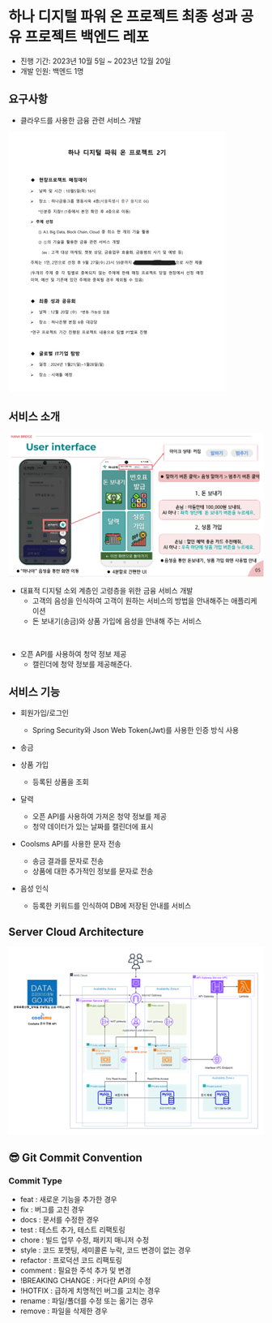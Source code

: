 # 하나 디지털 파워 온 프로젝트 최종 성과 공유 프로젝트 백엔드 레포

- 진행 기간: 2023년 10월 5일 ~ 2023년 12월 20일
- 개발 인원: 백엔드 1명


## 요구사항

- 클라우드를 사용한 금융 관련 서비스 개발

<img width = "430" src="./img/demand.jpg"/>

## 서비스 소개

<img width = "630" src="./img/main.png"/>

</br>

- 대표적 디지털 소외 계층인 고령층을 위한 금융 서비스 개발
    - 고객의 음성을 인식하여 고객이 원하는 서비스의 방법을 안내해주는 애플리케이션
    - 돈 보내기(송금)와 상품 가입에 음성을 안내해 주는 서비스

</br>

- 오픈 API를 사용하여 청약 정보 제공
  - 캘린더에 청약 정보를 제공해준다.


## 서비스 기능

- 회원가입/로그인
  - Spring Security와 Json Web Token(Jwt)를 사용한 인증 방식 사용


- 송금


- 상품 가입
  - 등록된 상품을 조회


- 달력
  - 오픈 API를 사용하여 가져온 청약 정보를 제공
  - 청약 데이터가 있는 날짜를 캘린더에 표시


- Coolsms API를 사용한 문자 전송
  - 송금 결과를 문자로 전송
  - 상품에 대한 추가적인 정보를 문자로 전송


- 음성 인식
  - 등록한 키워드를 인식하여 DB에 저장된 안내를 서비스

## Server Cloud Architecture

<img width = "630" src="./img/cloud.png"/>


## 😎 Git Commit Convention

### Commit Type
- feat : 새로운 기능을 추가한 경우
- fix : 버그를 고친 경우
- docs : 문서를 수정한 경우
- test : 테스트 추가, 테스트 리팩토링
- chore : 빌드 업무 수정, 패키지 매니저 수정
- style : 코드 포맷팅, 세미콜론 누락, 코드 변경이 없는 경우
- refactor : 프로덕션 코드 리팩토링
- comment : 필요한 주석 추가 및 변경
- !BREAKING CHANGE : 커다란 API의 수정
- !HOTFIX : 급하게 치명적인 버그를 고치는 경우
- rename : 파일/폴더를 수정 또는 옮기는 경우
- remove : 파일을 삭제한 경우

